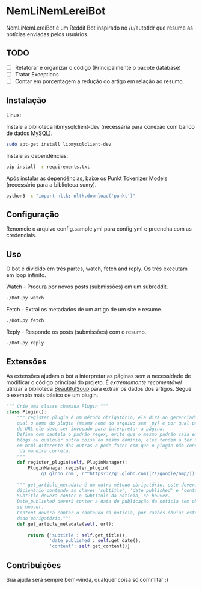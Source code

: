 # NemLiNemLereiBot

NemLiNemLereiBot é um Reddit Bot inspirado no /u/autotldr que resume as notícias enviadas pelos usuários.

## TODO

- [ ] Refatorar e organizar o código (Principalmente o pacote database)
- [ ] Tratar Exceptions
- [ ] Contar em porcentagem a redução do artigo em relação ao resumo.

## Instalação

Linux:

Instale a biblioteca libmysqlclient-dev (necessária para conexão com banco de dados MySQL).

```sh
sudo apt-get install libmysqlclient-dev
```
Instale as dependências:

```sh
pip install -r requirements.txt
```
Após instalar as dependências, baixe os Punkt Tokenizer Models (necessário para a biblioteca sumy).
```sh
python3 -c "import nltk; nltk.download('punkt')" 
```

## Configuração

Renomeie o arquivo config.sample.yml para config.yml e preencha com as credenciais.
## Uso

O bot é dividido em três partes, watch, fetch and reply. Os três executam em loop infinito.

Watch - Procura por novos posts (submissões) em um subreddit.
```sh
./Bot.py watch
```
Fetch - Extrai os metadados de um artigo de um site e resume.
```sh
./Bot.py fetch
```
Reply - Responde os posts (submissões) com o resumo.
```sh
./Bot.py reply
```

## Extensões

As extensões ajudam o bot a interpretar as páginas sem a necessidade de modificar o código principal do projeto. É *extremamante recomentável* utilizar a biblioteca [BeautifulSoup](https://www.crummy.com/software/BeautifulSoup/bs4/doc/) para extrair os dados dos artigos. Segue o exemplo mais básico de um plugin.
```Python
""" Crie uma classe chamada Plugin """
class Plugin():
    """ register_plugin é um método obrigatório, ele dirá ao gerenciador de plugins 
    qual o nome do plugin (mesmo nome do arquivo sem .py) e por qual padrão (regex) 
    de URL ele deve ser invocado para interpretar a página.
    Defina com cautela o padrão regex, evite que o mesmo padrão caia em páginas como
    blogs ou qualquer outra coisa do mesmo domínio, eles tendem a ter uma estrutura
    em html diferente das outras e pode fazer com que o plugin não consiga interpretá-lo
     da maneira correta.
    """
    def register_plugin(self, PluginManager):
        PluginManager.register_plugin(
            'g1_globo_com', r"^https?://g1.globo.com((?!/google/amp/))(.*)/noticia/(.*).ghtml$")
    
    """ get_article_metadata é um outro método obrigatório, este deverá retornar um
    dicionário contendo as chaves 'subtitle', 'date_published' e 'content'.
    Subtitle deverá conter o subtítulo da notícia, se houver.
    Date_published deverá conter a data de publicação da notícia (em objeto datetime), 
    se houver.
    Content deverá conter o conteúdo da notícia, por razões óbvias este é o único 
    dado obrigatório."""
    def get_article_metadata(self, url):
        ...
        return {'subtitle': self.get_title(),
                'date_published': self.get_date(),
                'content': self.get_content()}
```
## Contribuições
Sua ajuda será sempre bem-vinda, qualquer coisa só commitar ;)
